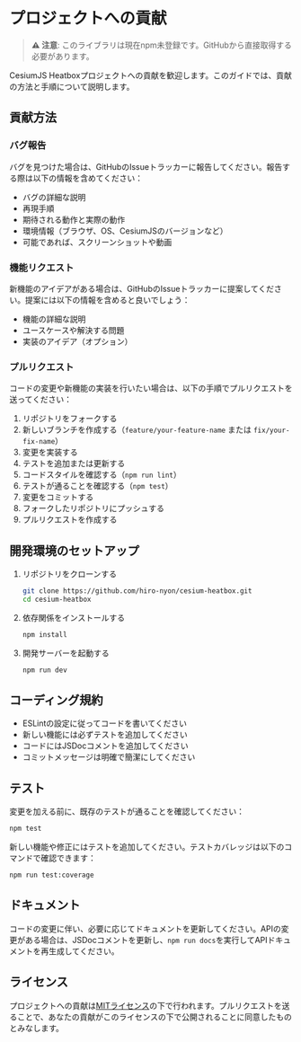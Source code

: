 # プロジェクトへの貢献

> **⚠️ 注意**: このライブラリは現在npm未登録です。GitHubから直接取得する必要があります。

CesiumJS Heatboxプロジェクトへの貢献を歓迎します。このガイドでは、貢献の方法と手順について説明します。

## 貢献方法

### バグ報告

バグを見つけた場合は、GitHubのIssueトラッカーに報告してください。報告する際は以下の情報を含めてください：

- バグの詳細な説明
- 再現手順
- 期待される動作と実際の動作
- 環境情報（ブラウザ、OS、CesiumJSのバージョンなど）
- 可能であれば、スクリーンショットや動画

### 機能リクエスト

新機能のアイデアがある場合は、GitHubのIssueトラッカーに提案してください。提案には以下の情報を含めると良いでしょう：

- 機能の詳細な説明
- ユースケースや解決する問題
- 実装のアイデア（オプション）

### プルリクエスト

コードの変更や新機能の実装を行いたい場合は、以下の手順でプルリクエストを送ってください：

1. リポジトリをフォークする
2. 新しいブランチを作成する（`feature/your-feature-name` または `fix/your-fix-name`）
3. 変更を実装する
4. テストを追加または更新する
5. コードスタイルを確認する（`npm run lint`）
6. テストが通ることを確認する（`npm test`）
7. 変更をコミットする
8. フォークしたリポジトリにプッシュする
9. プルリクエストを作成する

## 開発環境のセットアップ

1. リポジトリをクローンする
   ```bash
   git clone https://github.com/hiro-nyon/cesium-heatbox.git
   cd cesium-heatbox
   ```

2. 依存関係をインストールする
   ```bash
   npm install
   ```

3. 開発サーバーを起動する
   ```bash
   npm run dev
   ```

## コーディング規約

- ESLintの設定に従ってコードを書いてください
- 新しい機能には必ずテストを追加してください
- コードにはJSDocコメントを追加してください
- コミットメッセージは明確で簡潔にしてください

## テスト

変更を加える前に、既存のテストが通ることを確認してください：

```bash
npm test
```

新しい機能や修正にはテストを追加してください。テストカバレッジは以下のコマンドで確認できます：

```bash
npm run test:coverage
```

## ドキュメント

コードの変更に伴い、必要に応じてドキュメントを更新してください。APIの変更がある場合は、JSDocコメントを更新し、`npm run docs`を実行してAPIドキュメントを再生成してください。

## ライセンス

プロジェクトへの貢献は[MITライセンス](../LICENSE)の下で行われます。プルリクエストを送ることで、あなたの貢献がこのライセンスの下で公開されることに同意したものとみなします。



